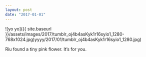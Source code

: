 ```yaml
---
layout: post
date: "2017-01-01"
---
```


![yo yo]({{ site.baseurl }}/assets/images/2017/tumblr_oj4b4asKyk1r16syio1_1280-768x1024.jpg)yyyy/2017/01/tumblr_oj4b4asKyk1r16syio1_1280.jpg)

Riu found a tiny pink flower. It’s for you.
